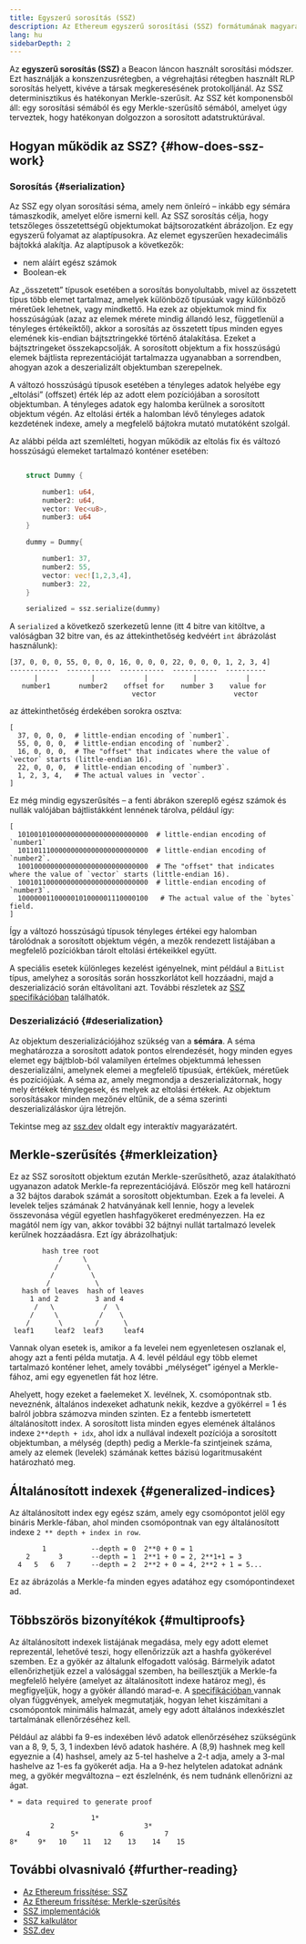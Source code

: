 ```yaml
---
title: Egyszerű sorosítás (SSZ)
description: Az Ethereum egyszerű sorosítási (SSZ) formátumának magyarázata.
lang: hu
sidebarDepth: 2
---
```


Az **egyszerű sorosítás (SSZ)** a Beacon láncon használt sorosítási módszer. Ezt használják a konszenzusrétegben, a végrehajtási rétegben használt RLP sorosítás helyett, kivéve a társak megkeresésének protokolljánál. Az SSZ determinisztikus és hatékonyan Merkle-szerűsít. Az SSZ két komponensből áll: egy sorosítási sémából és egy Merkle-szerűsítő sémából, amelyet úgy terveztek, hogy hatékonyan dolgozzon a sorosított adatstruktúrával.

## Hogyan működik az SSZ? {#how-does-ssz-work}

### Sorosítás {#serialization}

Az SSZ egy olyan sorosítási séma, amely nem önleíró – inkább egy sémára támaszkodik, amelyet előre ismerni kell. Az SSZ sorosítás célja, hogy tetszőleges összetettségű objektumokat bájtsorozatként ábrázoljon. Ez egy egyszerű folyamat az alaptípusokra. Az elemet egyszerűen hexadecimális bájtokká alakítja. Az alaptípusok a következők:

- nem aláírt egész számok
- Boolean-ek

Az „összetett” típusok esetében a sorosítás bonyolultabb, mivel az összetett típus több elemet tartalmaz, amelyek különböző típusúak vagy különböző méretűek lehetnek, vagy mindkettő. Ha ezek az objektumok mind fix hosszúságúak (azaz az elemek mérete mindig állandó lesz, függetlenül a tényleges értékeiktől), akkor a sorosítás az összetett típus minden egyes elemének kis-endian bájtsztringekké történő átalakítása. Ezeket a bájtsztringeket összekapcsolják. A sorosított objektum a fix hosszúságú elemek bájtlista reprezentációját tartalmazza ugyanabban a sorrendben, ahogyan azok a deszerializált objektumban szerepelnek.

A változó hosszúságú típusok esetében a tényleges adatok helyébe egy „eltolási” (offszet) érték lép az adott elem pozíciójában a sorosított objektumban. A tényleges adatok egy halomba kerülnek a sorosított objektum végén. Az eltolási érték a halomban lévő tényleges adatok kezdetének indexe, amely a megfelelő bájtokra mutató mutatóként szolgál.

Az alábbi példa azt szemlélteti, hogyan működik az eltolás fix és változó hosszúságú elemeket tartalmazó konténer esetében:

```Rust

    struct Dummy {

        number1: u64,
        number2: u64,
        vector: Vec<u8>,
        number3: u64
    }

    dummy = Dummy{

        number1: 37,
        number2: 55,
        vector: vec![1,2,3,4],
        number3: 22,
    }

    serialized = ssz.serialize(dummy)

```

A `serialized` a következő szerkezetű lenne (itt 4 bitre van kitöltve, a valóságban 32 bitre van, és az áttekinthetőség kedvéért `int` ábrázolást használunk):

```
[37, 0, 0, 0, 55, 0, 0, 0, 16, 0, 0, 0, 22, 0, 0, 0, 1, 2, 3, 4]
------------  -----------  -----------  -----------  ----------
      |             |            |           |            |
   number1       number2    offset for    number 3    value for
                              vector                   vector

```

az áttekinthetőség érdekében sorokra osztva:

```
[
  37, 0, 0, 0,  # little-endian encoding of `number1`.
  55, 0, 0, 0,  # little-endian encoding of `number2`.
  16, 0, 0, 0,  # The "offset" that indicates where the value of `vector` starts (little-endian 16).
  22, 0, 0, 0,  # little-endian encoding of `number3`.
  1, 2, 3, 4,   # The actual values in `vector`.
]
```

Ez még mindig egyszerűsítés – a fenti ábrákon szereplő egész számok és nullák valójában bájtlistákként lennének tárolva, például így:

```
[
  10100101000000000000000000000000  # little-endian encoding of `number1`
  10110111000000000000000000000000  # little-endian encoding of `number2`.
  10010000000000000000000000000000  # The "offset" that indicates where the value of `vector` starts (little-endian 16).
  10010110000000000000000000000000  # little-endian encoding of `number3`.
  10000001100000101000001110000100   # The actual value of the `bytes` field.
]
```

Így a változó hosszúságú típusok tényleges értékei egy halomban tárolódnak a sorosított objektum végén, a mezők rendezett listájában a megfelelő pozíciókban tárolt eltolási értékeikkel együtt.

A speciális esetek különleges kezelést igényelnek, mint például a `BitList` típus, amelyhez a sorosítás során hosszkorlátot kell hozzáadni, majd a deszerializáció során eltávolítani azt. További részletek az [SSZ specifikációban](https://github.com/ethereum/consensus-specs/blob/dev/ssz/simple-serialize.md) találhatók.

### Deszerializáció {#deserialization}

Az objektum deszerializációjához szükség van a <b>sémára</b>. A séma meghatározza a sorosított adatok pontos elrendezését, hogy minden egyes elemet egy bájtblob-ból valamilyen értelmes objektummá lehessen deszerializálni, amelynek elemei a megfelelő típusúak, értékűek, méretűek és pozíciójúak. A séma az, amely megmondja a deszerializátornak, hogy mely értékek ténylegesek, és melyek az eltolási értékek. Az objektum sorosításakor minden mezőnév eltűnik, de a séma szerinti deszerializáláskor újra létrejön.

Tekintse meg az [ssz.dev](https://www.ssz.dev/overview) oldalt egy interaktív magyarázatért.

## Merkle-szerűsítés {#merkleization}

Ez az SSZ sorosított objektum ezután Merkle-szerűsíthető, azaz átalakítható ugyanazon adatok Merkle-fa reprezentációjává. Először meg kell határozni a 32 bájtos darabok számát a sorosított objektumban. Ezek a fa levelei. A levelek teljes számának 2 hatványának kell lennie, hogy a levelek összevonása végül egyetlen hashfagyökeret eredményezzen. Ha ez magától nem így van, akkor további 32 bájtnyi nullát tartalmazó levelek kerülnek hozzáadásra. Ezt így ábrázolhatjuk:

```
        hash tree root
            /     \
           /       \
          /         \
         /           \
   hash of leaves  hash of leaves
     1 and 2         3 and 4
      /   \            /  \
     /     \          /    \
    /       \        /      \
 leaf1     leaf2  leaf3     leaf4
```

Vannak olyan esetek is, amikor a fa levelei nem egyenletesen oszlanak el, ahogy azt a fenti példa mutatja. A 4. levél például egy több elemet tartalmazó konténer lehet, amely további „mélységet” igényel a Merkle-fához, ami egy egyenetlen fát hoz létre.

Ahelyett, hogy ezeket a faelemeket X. levélnek, X. csomópontnak stb. neveznénk, általános indexeket adhatunk nekik, kezdve a gyökérrel = 1 és balról jobbra számozva minden szinten. Ez a fentebb ismertetett általánosított index. A sorosított lista minden egyes elemének általános indexe `2**depth + idx`, ahol idx a nullával indexelt pozíciója a sorosított objektumban, a mélység (depth) pedig a Merkle-fa szintjeinek száma, amely az elemek (levelek) számának kettes bázisú logaritmusaként határozható meg.

## Általánosított indexek {#generalized-indices}

Az általánosított index egy egész szám, amely egy csomópontot jelöl egy bináris Merkle-fában, ahol minden csomópontnak van egy általánosított indexe `2 ** depth + index in row`.

```
        1           --depth = 0  2**0 + 0 = 1
    2       3       --depth = 1  2**1 + 0 = 2, 2**1+1 = 3
  4   5   6   7     --depth = 2  2**2 + 0 = 4, 2**2 + 1 = 5...

```

Ez az ábrázolás a Merkle-fa minden egyes adatához egy csomópontindexet ad.

## Többszörös bizonyítékok {#multiproofs}

Az általánosított indexek listájának megadása, mely egy adott elemet reprezentál, lehetővé teszi, hogy ellenőrizzük azt a hashfa gyökerével szemben. Ez a gyökér az általunk elfogadott valóság. Bármelyik adatot ellenőrizhetjük ezzel a valósággal szemben, ha beillesztjük a Merkle-fa megfelelő helyére (amelyet az általánosított indexe határoz meg), és megfigyeljük, hogy a gyökér állandó marad-e. A [specifikációban ](https://github.com/ethereum/consensus-specs/blob/dev/ssz/merkle-proofs.md#merkle-multiproofs) vannak olyan függvények, amelyek megmutatják, hogyan lehet kiszámítani a csomópontok minimális halmazát, amely egy adott általános indexkészlet tartalmának ellenőrzéséhez kell.

Például az alábbi fa 9-es indexében lévő adatok ellenőrzéséhez szükségünk van a 8, 9, 5, 3, 1 indexben lévő adatok hashére. A (8,9) hashnek meg kell egyeznie a (4) hashsel, amely az 5-tel hashelve a 2-t adja, amely a 3-mal hashelve az 1-es fa gyökerét adja. Ha a 9-hez helytelen adatokat adnánk meg, a gyökér megváltozna – ezt észlelnénk, és nem tudnánk ellenőrizni az ágat.

```
* = data required to generate proof

                    1*
          2                      3*
    4          5*          6          7
8*     9*   10    11   12    13    14    15

```

## További olvasnivaló {#further-reading}

- [Az Ethereum frissítése: SSZ](https://eth2book.info/altair/part2/building_blocks/ssz)
- [Az Ethereum frissítése: Merkle-szerűsítés](https://eth2book.info/altair/part2/building_blocks/merkleization)
- [SSZ implementációk](https://github.com/ethereum/consensus-specs/issues/2138)
- [SSZ kalkulátor](https://simpleserialize.com/)
- [SSZ.dev](https://www.ssz.dev/)

